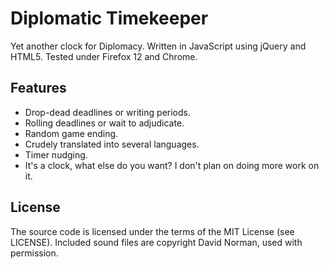 Diplomatic Timekeeper
=====================
Yet another clock for Diplomacy.
Written in JavaScript using jQuery and HTML5.
Tested under Firefox 12 and Chrome.

Features
--------
* Drop-dead deadlines or writing periods.
* Rolling deadlines or wait to adjudicate.
* Random game ending.
* Crudely translated into several languages.
* Timer nudging.
* It's a clock, what else do you want? I don't plan on doing more work on it.

License
-------
The source code is licensed under the terms of the MIT License (see LICENSE).
Included sound files are copyright David Norman, used with permission.
